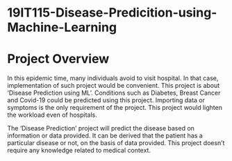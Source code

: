 # 19IT115-Disease-Predicition-using-Machine-Learning

# Project Overview
In this epidemic time, many individuals avoid to visit hospital. In that case, implementation of such project would be convenient. This project is about ‘Disease Prediction using ML’. Conditions such as Diabetes, Breast Cancer and Covid-19 could be predicted using this project. Importing data or symptoms is the only requirement of the project. This project would lighten the workload even of hospitals.

The ‘Disease Prediction’ project will predict the disease based on information or data provided. It can be derived that the patient has a particular disease or not, on the basis of data provided. This project doesn’t require any knowledge related to medical context.

